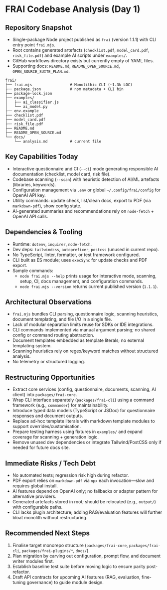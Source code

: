# FRAI Codebase Analysis (Day 1)

## Repository Snapshot
- Single-package Node project published as `frai` (version 1.1.1) with CLI entry point `frai.mjs`.
- Root contains generated artefacts (`checklist.pdf`, `model_card.pdf`, `risk_file.pdf`) and example AI scripts under `examples/`.
- GitHub workflows directory exists but currently empty of YAML files.
- Supporting docs: `README.md`, `README_OPEN_SOURCE.md`, `OPEN_SOURCE_SUITE_PLAN.md`.

```
frai/
├── frai.mjs                 # Monolithic CLI (~1.3k LOC)
├── package.json             # npm metadata + CLI bin
├── package-lock.json
├── examples/
│   ├── ai_classifier.js
│   └── ai_model.py
├── env.example
├── checklist.pdf
├── model_card.pdf
├── risk_file.pdf
├── README.md
├── README_OPEN_SOURCE.md
└── docs/
    └── analysis.md          # current file
```

## Key Capabilities Today
- Interactive questionnaire and CI (`--ci`) mode generating responsible AI documentation (checklist, model card, risk file).
- Codebase scanning (`--scan`) with heuristic detection of AI/ML artefacts (libraries, keywords).
- Configuration management via `.env` or global `~/.config/frai/config` for OpenAI API key.
- Utility commands: update check, list/clean docs, export to PDF (via `markdown-pdf`), show config state.
- AI-generated summaries and recommendations rely on `node-fetch` + OpenAI API calls.

## Dependencies & Tooling
- Runtime: `dotenv`, `inquirer`, `node-fetch`.
- Dev deps: `tailwindcss`, `autoprefixer`, `postcss` (unused in current repo).
- No TypeScript, linter, formatter, or test framework configured.
- CLI built as ES module; uses `execSync` for update checks and PDF export.
- Sample commands:
  - `node frai.mjs --help` prints usage for interactive mode, scanning, setup, CI, docs management, and configuration commands.
  - `node frai.mjs --version` returns current published version (`1.1.1`).

## Architectural Observations
- `frai.mjs` bundles CLI parsing, questionnaire logic, scanning heuristics, document templating, and file I/O in a single file.
- Lack of modular separation limits reuse for SDKs or IDE integrations.
- CLI commands implemented via manual argument parsing; no shared config or command routing abstraction.
- Document templates embedded as template literals; no external templating system.
- Scanning heuristics rely on regex/keyword matches without structured analysis.
- No telemetry or structured logging.

## Restructuring Opportunities
- Extract core services (config, questionnaire, documents, scanning, AI client) into `packages/frai-core`.
- Wrap CLI interface separately (`packages/frai-cli`) using a command framework (e.g., `commander`) for maintainability.
- Introduce typed data models (TypeScript or JSDoc) for questionnaire responses and document outputs.
- Replace ad-hoc template literals with markdown template modules to support overrides/customisation.
- Prepare testing harness using fixtures in `examples/` and expand coverage for scanning + generation logic.
- Remove unused dev dependencies or integrate Tailwind/PostCSS only if needed for future docs site.

## Immediate Risks / Tech Debt
- No automated tests; regression risk high during refactor.
- PDF export relies on `markdown-pdf` via `npx` each invocation—slow and requires global install.
- AI features depend on OpenAI only; no fallbacks or adapter pattern for alternative providers.
- Generated artefacts stored in root; should be relocated (e.g., `output/`) with configurable paths.
- CLI lacks plugin architecture; adding RAG/evaluation features will further bloat monolith without restructuring.

## Recommended Next Steps
1. Finalise target monorepo structure (`packages/frai-core`, `packages/frai-cli`, `packages/frai-plugins/*`, `docs/`).
2. Plan migration by carving out configuration, prompt flow, and document writer modules first.
3. Establish baseline test suite before moving logic to ensure parity post-refactor.
4. Draft API contracts for upcoming AI features (RAG, evaluation, fine-tuning governance) to guide module design.

